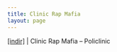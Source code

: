 ```yaml
---
title: Clinic Rap Mafia
layout: page
---
```


<a href="https://cloud.mail.ru/public/a682a944e9f0/Clinic%20Rap%20Mafia%20-%20Policlinic" target="_blank">[indir]</a>   |   Clinic Rap Mafia &#8211; Policlinic